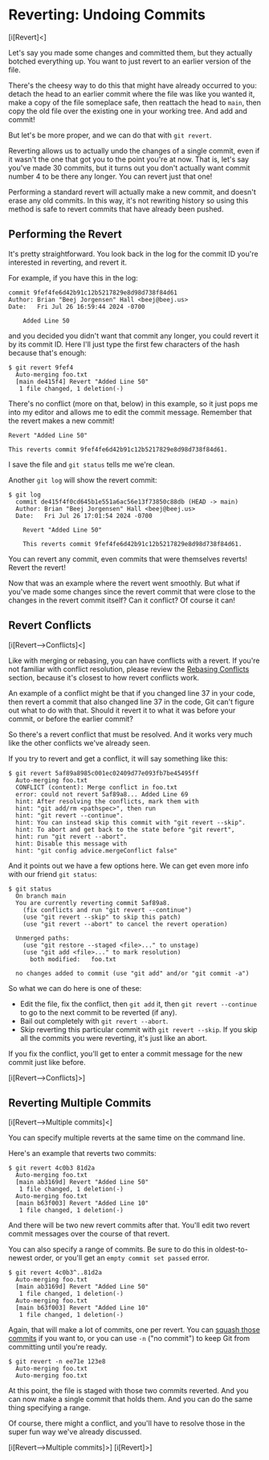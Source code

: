 # Reverting: Undoing Commits

[i[Revert]<]

Let's say you made some changes and committed them, but they actually
botched everything up. You want to just revert to an earlier version of
the file.

There's the cheesy way to do this that might have already occurred to
you: detach the head to an earlier commit where the file was like you
wanted it, make a copy of the file someplace safe, then reattach the
head to `main`, then copy the old file over the existing one in your
working tree. And add and commit!

But let's be more proper, and we can do that with `git revert`.

Reverting allows us to actually undo the changes of a single commit,
even if it wasn't the one that got you to the point you're at now. That
is, let's say you've made 30 commits, but it turns out you don't
actually want commit number 4 to be there any longer. You can revert
just that one!

Performing a standard revert will actually make a new commit, and
doesn't erase any old commits. In this way, it's not rewriting history
so using this method is safe to revert commits that have already been
pushed.

## Performing the Revert

It's pretty straightforward. You look back in the log for the commit ID
you're interested in reverting, and revert it.

For example, if you have this in the log:

``` {.default}
commit 9fef4fe6d42b91c12b5217829e8d98d738f84d61
Author: Brian "Beej Jorgensen" Hall <beej@beej.us>
Date:   Fri Jul 26 16:59:44 2024 -0700

    Added Line 50
```

and you decided you didn't want that commit any longer, you could revert
it by its commit ID. Here I'll just type the first few characters of the
hash because that's enough:

``` {.default}
$ git revert 9fef4
  Auto-merging foo.txt
  [main de415f4] Revert "Added Line 50"
   1 file changed, 1 deletion(-)
```

There's no conflict (more on that, below) in this example, so it just
pops me into my editor and allows me to edit the commit message.
Remember that the revert makes a new commit!

``` {.default .numberLines}
Revert "Added Line 50"

This reverts commit 9fef4fe6d42b91c12b5217829e8d98d738f84d61.
```

I save the file and `git status` tells me we're clean.

Another `git log` will show the revert commit:

``` {.default}
$ git log
  commit de415f4f0cd645b1e551a6ac56e13f73850c88db (HEAD -> main)
  Author: Brian "Beej Jorgensen" Hall <beej@beej.us>
  Date:   Fri Jul 26 17:01:54 2024 -0700

    Revert "Added Line 50"

    This reverts commit 9fef4fe6d42b91c12b5217829e8d98d738f84d61.
```

You can revert any commit, even commits that were themselves reverts!
Revert the revert!

Now that was an example where the revert went smoothly. But what if
you've made some changes since the revert commit that were close to the
changes in the revert commit itself? Can it conflict? Of course it can!

## Revert Conflicts

[i[Revert-->Conflicts]<]

Like with merging or rebasing, you can have conflicts with a revert. If
you're not familiar with conflict resolution, please review the
[Rebasing Conflicts](#rebasing-conflicts) section, because it's closest
to how revert conflicts work.

An example of a conflict might be that if you changed line 37 in your
code, then revert a commit that also changed line 37 in the code, Git
can't figure out what to do with that. Should it revert it to what it
was before your commit, or before the earlier commit?

So there's a revert conflict that must be resolved. And it works very
much like the other conflicts we've already seen.

If you try to revert and get a conflict, it will say something like
this:

``` {.default}
$ git revert 5af89a8985c001ec02409d77e093fb7be45495ff
  Auto-merging foo.txt
  CONFLICT (content): Merge conflict in foo.txt
  error: could not revert 5af89a8... Added Line 69
  hint: After resolving the conflicts, mark them with
  hint: "git add/rm <pathspec>", then run
  hint: "git revert --continue".
  hint: You can instead skip this commit with "git revert --skip".
  hint: To abort and get back to the state before "git revert",
  hint: run "git revert --abort".
  hint: Disable this message with
  hint: "git config advice.mergeConflict false"
```

And it points out we have a few options here. We can get even more info
with our friend `git status`:

``` {.default}
$ git status
  On branch main
  You are currently reverting commit 5af89a8.
    (fix conflicts and run "git revert --continue")
    (use "git revert --skip" to skip this patch)
    (use "git revert --abort" to cancel the revert operation)

  Unmerged paths:
    (use "git restore --staged <file>..." to unstage)
    (use "git add <file>..." to mark resolution)
	  both modified:   foo.txt

  no changes added to commit (use "git add" and/or "git commit -a")
```

So what we can do here is one of these:

* Edit the file, fix the conflict, then `git add` it, then
  `git revert --continue` to go to the next commit to be reverted (if any).
* Bail out completely with `git revert --abort`.
* Skip reverting this particular commit with `git revert --skip`. If you
  skip all the commits you were reverting, it's just like an abort.

If you fix the conflict, you'll get to enter a commit message for the
new commit just like before.

[i[Revert-->Conflicts]>]

## Reverting Multiple Commits

[i[Revert-->Multiple commits]<]

You can specify multiple reverts at the same time on the command line.

Here's an example that reverts two commits:

``` {.default}
$ git revert 4c0b3 81d2a
  Auto-merging foo.txt
  [main ab3169d] Revert "Added Line 50"
   1 file changed, 1 deletion(-)
  Auto-merging foo.txt
  [main b63f003] Revert "Added Line 10"
   1 file changed, 1 deletion(-)
```

And there will be two new revert commits after that. You'll edit two
revert commit messages over the course of that revert.

You can also specify a range of commits. Be sure to do this in
oldest-to-newest order, or you'll get an `empty commit set passed`
error.

``` {.default}
$ git revert 4c0b3^..81d2a
  Auto-merging foo.txt
  [main ab3169d] Revert "Added Line 50"
   1 file changed, 1 deletion(-)
  Auto-merging foo.txt
  [main b63f003] Revert "Added Line 10"
   1 file changed, 1 deletion(-)
```

Again, that will make a lot of commits, one per revert. You can [squash
those commits](#squashing-commits) if you want to, or you can use `-n`
("no commit") to keep Git from committing until you're ready.

``` {.default}
$ git revert -n ee71e 123e8
  Auto-merging foo.txt
  Auto-merging foo.txt
```

At this point, the file is staged with those two commits reverted. And
you can now make a single commit that holds them. And you can do the
same thing specifying a range.

Of course, there might a conflict, and you'll have to resolve those in
the super fun way we've already discussed.

[i[Revert-->Multiple commits]>]
[i[Revert]>]
